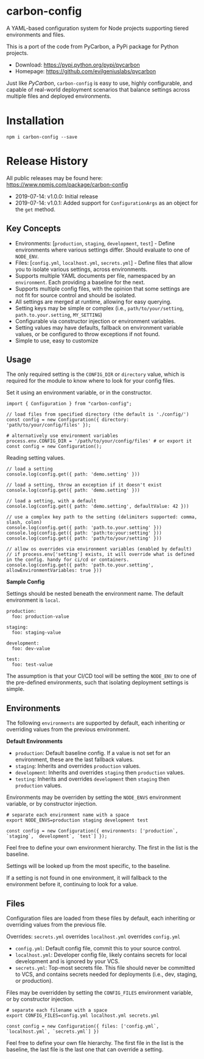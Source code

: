 # carbon-config
A YAML-based configuration system for Node projects supporting tiered environments and files.

This is a port of the code from PyCarbon, a PyPi package for Python projects.
* Download: https://pypi.python.org/pypi/pycarbon
* Homepage: https://github.com/evilgeniuslabs/pycarbon

Just like *PyCarbon*, `carbon-config` is easy to use, highly configurable, and capable of real-world deployment scenarios that balance settings across multiple files and deployed environments.

# Installation
`npm i carbon-config --save`

# Release History

All public releases may be found here: https://www.npmjs.com/package/carbon-config

* 2019-07-14: v1.0.0: Initial release
* 2019-07-14: v1.0.1: Added support for `ConfigurationArgs` as an object for the `get` method.

## Key Concepts

* Environments: [`production`, `staging`, `development`, `test`] - Define environments where various settings differ. Should evaluate to one of `NODE_ENV`.
* Files: [`config.yml`, `localhost.yml`, `secrets.yml`] - Define files that allow you to isolate various settings, across environments.
* Supports multiple YAML documents per file, namespaced by an `environment`. Each providing a baseline for the next.
* Supports multiple config files, with the opinion that some settings are not fit for source control and should be isolated.
* All settings are merged at runtime, allowing for easy querying.
* Setting keys may be simple or complex (i.e., `path/to/your/setting`, `path.to.your.setting`, `MY_SETTING`)
* Configurable via constructor injection or environment variables.
* Setting values may have defaults, fallback on environment variable values, or be configured to throw exceptions if not found.
* Simple to use, easy to customize

## Usage

The only required setting is the `CONFIG_DIR` or `directory` value, which is required for the module to  know where to look for your config files.

Set it using an environment variable, or in the constructor.

```
import { Configuration } from "carbon-config";

// load files from specified directory (the default is './config/')
const config = new Configuration({ directory: 'path/to/your/config/files' });

# alternatively use environment variables
process.env.CONFIG_DIR = '/path/to/your/config/files' # or export it
const config = new Configuration();
```

Reading setting values.

```
// load a setting
console.log(config.get({ path: 'demo.setting' }))

// load a setting, throw an exception if it doesn't exist
console.log(config.get({ path: 'demo.setting' }))

// load a setting, with a default
console.log(config.get({ path: 'demo.setting', defaultValue: 42 }))

// use a complex key path to the setting (delimiters supported: comma, slash, colon)
console.log(config.get({ path: 'path.to.your.setting' }))
console.log(config.get({ path: 'path:to:your:setting' }))
console.log(config.get({ path: 'path/to/your/setting' }))

// allow os overrides via environment variables (enabled by default)
// if process.env['setting'] exists, it will override what is defined in the config. handy for ci/cd or containers.
console.log(config.get({ path: 'path.to.your.setting', allowEnvironmentVariables: true }))
```

**Sample Config**

Settings should be nested beneath the environment name. The default environment is `local`.

```
production:
  foo: production-value

staging:
  foo: staging-value

development:
  foo: dev-value
 
test:
  foo: test-value
```

The assumption is that your CI/CD tool will be setting the `NODE_ENV` to one of the pre-defined environments, such that isolating deployment settings is simple.

## Environments

The following `environments` are supported by default, each inheriting or overriding values from the previous environment.

**Default Environments**

* `production`: Default baseline config. If a value is not set for an environment, these are the last fallback values.
* `staging`: Inherits and overrides `production` values.
* `development`: Inherits and overrides `staging` then `production` values.
* `testing`: Inherits and overrides `development` then `staging` then `production` values.

Environments may be overriden by setting the `NODE_ENVS` environment variable, or by constructor injection.

```
# separate each environment name with a space
export NODE_ENVS=production staging development test
```

```
const config = new Configuration({ environments: ['production`, `staging`, `development`, `test`] });
```

Feel free to define your own environment hierarchy. The first in the list is the baseline. 

Settings will be looked up from the most specific, to the baseline.

If a setting is not found in one environment, it will fallback to the environment before it, continuing to look for a value.

## Files

Configuration files are loaded from these files by default, each inheriting or overriding values from the previous file.

Overrides: `secrets.yml` overrides `localhost.yml` overrides `config.yml`

* `config.yml`: Default config file, commit this to your source control.
* `localhost.yml`: Developer config file, likely contains secrets for local development and is ignored by your VCS.
* `secrets.yml`: Top-most secrets file. This file should never be committed to VCS, and contains secrets needed for deployments (i.e., dev, staging, or production).

Files may be overridden by setting the `CONFIG_FILES` environment variable, or by constructor injection.

```
# separate each filename with a space
export CONFIG_FILES=config.yml localhost.yml secrets.yml
```

```
const config = new Configuration({ files: ['config.yml`, `localhost.yml`, `secrets.yml`] })
```

Feel free to define your own file hierarchy. The first file in the list is the baseline, the last file is the last one that can override a setting.
